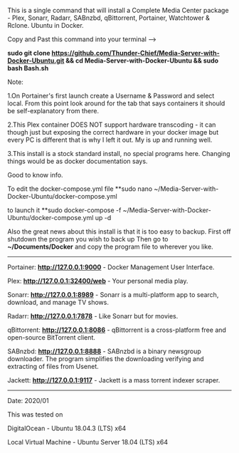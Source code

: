 This is a single command that will install a Complete Media Center package - Plex, Sonarr, Radarr, SABnzbd, qBittorrent, Portainer, Watchtower & Rclone. Ubuntu in Docker.

Copy and Past this command into your terminal 
--> 

**sudo git clone https://github.com/Thunder-Chief/Media-Server-with-Docker-Ubuntu.git && cd Media-Server-with-Docker-Ubuntu && sudo bash Bash.sh**


Note:

1.On Portainer's first launch create a Username  & Password and select local. From this point look around for the tab that says containers it should be self-explanatory from there.

2.This Plex container DOES NOT support hardware transcoding - it can though just but exposing the correct hardware in your docker image but every PC is different that is why I left it out. My is up and running well.

3.This install is a stock standard install, no special programs here. Changing things would be as docker documentation says.


Good to know info.

To edit the docker-compose.yml file 
**sudo nano ~/Media-Server-with-Docker-Ubuntu/docker-compose.yml

to launch it
**sudo docker-compose -f ~/Media-Server-with-Docker-Ubuntu/docker-compose.yml up -d

Also the great news about this install is that it is too easy to backup.
First off shutdown the program you wish to back up 
Then go to **~/Documents/Docker** and copy the program file to wherever you like. 

________________________________________________________________________________

Portainer: **http://127.0.0.1:9000** - Docker Management User Interface.

Plex: **http://127.0.0.1:32400/web** -  Your personal media play.

Sonarr: **http://127.0.0.1:8989** - Sonarr is a multi-platform app to search, download, and manage TV shows.

Radarr: **http://127.0.0.1:7878** - Like Sonarr but for movies.

qBittorrent: **http://127.0.0.1:8086** - qBittorrent is a cross-platform free and open-source BitTorrent client.

SABnzbd: **http://127.0.0.1:8888** - SABnzbd is a binary newsgroup downloader. The program simplifies the downloading verifying and extracting of files from Usenet.

Jackett: **http://127.0.0.1:9117** - Jackett is a mass torrent indexer scraper.
________________________________________________________________________________

Date: 2020/01

This was tested on 

DigitalOcean - Ubuntu 18.04.3 (LTS) x64

Local Virtual Machine - Ubuntu Server 18.04 (LTS) x64
